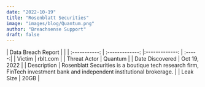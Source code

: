 ```yaml
---
date: "2022-10-19"
title: "Rosenblatt Securities"
image: "images/blog/Quantum.png"
author: "Breachsense Support"
draft: false
---
```


| Data Breach Report           |              | 
| :-----------: | :-------------:     |:-------------:    | :-----:|
| Victim      | rblt.com      | 
| Threat Actor      | Quantum      | 
| Date Discovered      | Oct 19, 2022      | 
| Description      | Rosenblatt Securities is a boutique tech research firm, FinTech investment bank and independent institutional brokerage.      | 
| Leak Size      | 20GB      | 

